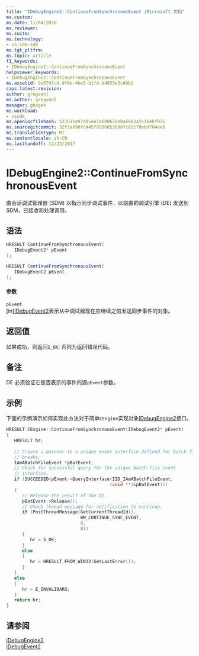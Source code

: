 ```yaml
---
title: "IDebugEngine2::ContinueFromSynchronousEvent |Microsoft 文档"
ms.custom: 
ms.date: 11/04/2016
ms.reviewer: 
ms.suite: 
ms.technology:
- vs-ide-sdk
ms.tgt_pltfrm: 
ms.topic: article
f1_keywords:
- IDebugEngine2::ContinueFromSynchronousEvent
helpviewer_keywords:
- IDebugEngine2::ContinueFromSynchronousEvent
ms.assetid: 9a57dfcd-df8e-4be5-b1fe-bd853e3c6bb2
caps.latest.revision: 
author: gregvanl
ms.author: gregvanl
manager: ghogen
ms.workload:
- vssdk
ms.openlocfilehash: 527611e97d05ae1a600678eba69e3afc19ebf925
ms.sourcegitcommit: 32f1a690fc445f9586d53698fc82c7debd784eeb
ms.translationtype: MT
ms.contentlocale: zh-CN
ms.lasthandoff: 12/22/2017
---
```

# <a name="idebugengine2continuefromsynchronousevent"></a>IDebugEngine2::ContinueFromSynchronousEvent
由会话调试管理器 (SDM) 以指示同步调试事件，以前由的调试引擎 (DE) 发送到 SDM，已接收和处理调用。  
  
## <a name="syntax"></a>语法  
  
```cpp  
HRESULT ContinueFromSynchronousEvent(   
   IDebugEvent2* pEvent  
);  
```  
  
```csharp  
HRESULT ContinueFromSynchronousEvent(   
   IDebugEvent2 pEvent  
);  
```  
  
#### <a name="parameters"></a>参数  
 `pEvent`  
 [in][IDebugEvent2](../../../extensibility/debugger/reference/idebugevent2.md)表示从中调试器现在应继续之前发送同步事件的对象。  
  
## <a name="return-value"></a>返回值  
 如果成功，则返回`S_OK`; 否则为返回错误代码。  
  
## <a name="remarks"></a>备注  
 DE 必须验证它是否表示的事件的源`pEvent`参数。  
  
## <a name="example"></a>示例  
 下面的示例演示如何实现此方法对于简单`CEngine`实现对象[IDebugEngine2](../../../extensibility/debugger/reference/idebugengine2.md)接口。  
  
```cpp  
HRESULT CEngine::ContinueFromSynchronousEvent(IDebugEvent2* pEvent)  
{  
   HRESULT hr;  
  
   // Create a pointer to a unique event interface defined for batch file  
   // breaks.    
   IAmABatchFileEvent *pBatEvent;  
   // Check for successful query for the unique batch file event  
   // interface.  
   if (SUCCEEDED(pEvent->QueryInterface(IID_IAmABatchFileEvent,  
                                       (void **)&pBatEvent)))  
   {  
      // Release the result of the QI.  
      pBatEvent->Release();  
      // Check thread message for notification to continue.  
      if (PostThreadMessage(GetCurrentThreadId(),  
                            WM_CONTINUE_SYNC_EVENT,  
                            0,  
                            0))  
      {    
         hr = S_OK;  
      }  
      else  
      {  
         hr = HRESULT_FROM_WIN32(GetLastError());  
      }  
   }  
   else  
   {  
      hr = E_INVALIDARG;  
   }  
   return hr;  
}  
```  
  
## <a name="see-also"></a>请参阅  
 [IDebugEngine2](../../../extensibility/debugger/reference/idebugengine2.md)   
 [IDebugEvent2](../../../extensibility/debugger/reference/idebugevent2.md)